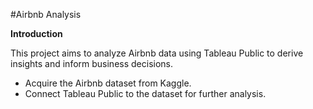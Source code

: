 #Airbnb Analysis

**Introduction**

This project aims to analyze Airbnb data using Tableau Public to derive insights and inform business decisions.

- Acquire the Airbnb dataset from Kaggle.
- Connect Tableau Public to the dataset for further analysis.

